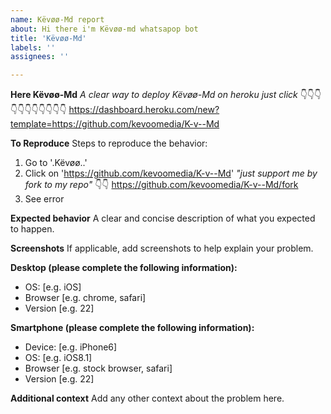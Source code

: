 ```yaml
---
name: Këvøø-Md report
about: Hi there i'm Këvøø-md whatsapop bot
title: 'Këvøø-Md'
labels: ''
assignees: ''

---
```


**Here Këvøø-Md**
*A clear way to deploy Këvøø-Md on heroku just click* 👇👇👇👇👇👇👇👇👇👇👇                    https://dashboard.heroku.com/new?template=https://github.com/kevoomedia/K-v--Md

**To Reproduce**
Steps to reproduce the behavior:
1. Go to '.Këvøø..'
2. Click on 'https://github.com/kevoomedia/K-v--Md'
   *"just support me by fork to my repo"* 👇👇     https://github.com/kevoomedia/K-v--Md/fork 
4. See error

**Expected behavior**
A clear and concise description of what you expected to happen.

**Screenshots**
If applicable, add screenshots to help explain your problem.

**Desktop (please complete the following information):**
 - OS: [e.g. iOS]
 - Browser [e.g. chrome, safari]
 - Version [e.g. 22]

**Smartphone (please complete the following information):**
 - Device: [e.g. iPhone6]
 - OS: [e.g. iOS8.1]
 - Browser [e.g. stock browser, safari]
 - Version [e.g. 22]

**Additional context**
Add any other context about the problem here.
